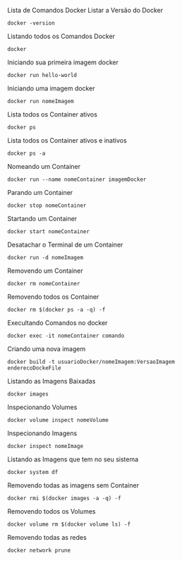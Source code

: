 Lista de Comandos Docker
Listar a Versão do Docker
```
docker -version
```
Listando todos os Comandos Docker
```
docker
```
Iniciando sua primeira imagem docker
```
docker run hello-world
```
Iniciando uma imagem docker
```
docker run nomeImagem
```
Lista todos os Container ativos
```
docker ps
```
Lista todos os Container ativos e inativos
```
docker ps -a 
```
Nomeando um Container
```
docker run --name nomeContainer imagemDocker
```
Parando um Container
```
docker stop nomeContainer
```
Startando um Container
```
docker start nomeContainer
```
Desatachar o Terminal de um Container
```
docker run -d nomeImagem
```
Removendo um Container
```
docker rm nomeContainer
```
Removendo todos os Container
```
docker rm $(docker ps -a -q) -f
```
Execultando Comandos no docker
```
docker exec -it nomeContainer comando
```
Criando uma nova imagem
```
docker build -t usuarioDocker/nomeImagem:VersaoImagem enderecoDockeFile
```
Listando as Imagens Baixadas
```
docker images
```
Inspecionando Volumes
```
docker volume inspect nomeVolume
```
Inspecionando Imagens
```
docker inspect nomeImage
```
Listando as Imagens que tem no seu sistema
```
docker system df
```
Removendo todas as imagens sem Container
```
docker rmi $(docker images -a -q) -f
```
Removendo todos os Volumes
```
docker volume rm $(docker volume ls) -f
```
Removendo todas as redes
```
docker network prune
```